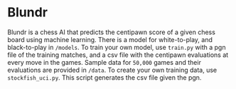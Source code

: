 # Blundr

Blundr is a chess AI that predicts the centipawn score of a given chess board using machine learning. There is a model for white-to-play, and black-to-play in ```/models```. To train your own model, use ```train.py``` with a pgn file of the training matches, and a csv file with the centipawn evaluations at every move in the games. Sample data for ```50,000``` games and their evaluations are provided in ```/data```. To create your own training data, use ```stockfish_uci.py```. This script generates the csv file given the pgn.
